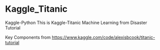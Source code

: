 # Kaggle_Titanic
Kaggle-Python
This is Kaggle-Titanic Machine Learning from Disaster Tutorial

Key Components from https://www.kaggle.com/code/alexisbcook/titanic-tutorial
